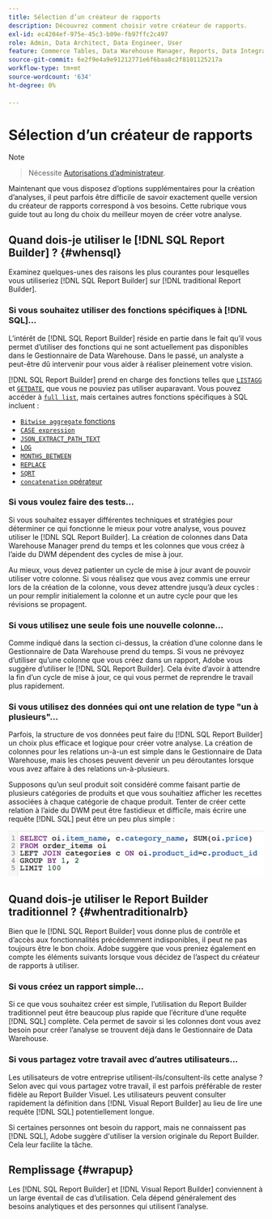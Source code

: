 ```yaml
---
title: Sélection d’un créateur de rapports
description: Découvrez comment choisir votre créateur de rapports.
exl-id: ec4204ef-975e-45c3-b09e-fb97ffc2c497
role: Admin, Data Architect, Data Engineer, User
feature: Commerce Tables, Data Warehouse Manager, Reports, Data Integration
source-git-commit: 6e2f9e4a9e91212771e6f6baa8c2f8101125217a
workflow-type: tm+mt
source-wordcount: '634'
ht-degree: 0%

---
```


# Sélection d’un créateur de rapports

>[!NOTE]
>>Nécessite [Autorisations d’administrateur](../../administrator/user-management/user-management.md).

Maintenant que vous disposez d’options supplémentaires pour la création d’analyses, il peut parfois être difficile de savoir exactement quelle version du créateur de rapports correspond à vos besoins. Cette rubrique vous guide tout au long du choix du meilleur moyen de créer votre analyse.

## Quand dois-je utiliser le [!DNL SQL Report Builder] ? {#whensql}

Examinez quelques-unes des raisons les plus courantes pour lesquelles vous utiliseriez [!DNL SQL Report Builder] sur [!DNL traditional Report Builder].

### Si vous souhaitez utiliser des fonctions spécifiques à [!DNL SQL]...

L’intérêt de [!DNL SQL Report Builder] réside en partie dans le fait qu’il vous permet d’utiliser des fonctions qui ne sont actuellement pas disponibles dans le Gestionnaire de Data Warehouse. Dans le passé, un analyste a peut-être dû intervenir pour vous aider à réaliser pleinement votre vision.

[!DNL SQL Report Builder] prend en charge des fonctions telles que [`LISTAGG`](https://docs.aws.amazon.com/redshift/latest/dg/r_LISTAGG.html) et [`GETDATE`](https://docs.aws.amazon.com/redshift/latest/dg/r_GETDATE.html), que vous ne pouviez pas utiliser auparavant. Vous pouvez accéder à [`full list`](https://docs.aws.amazon.com/redshift/latest/dg/c_SQL_functions.html), mais certaines autres fonctions spécifiques à SQL incluent :

* [`Bitwise aggregate` fonctions](https://docs.aws.amazon.com/redshift/latest/dg/c_bitwise_aggregate_functions.html)
* [`CASE expression`](https://docs.aws.amazon.com/redshift/latest/dg/r_CASE_function.html)
* [`JSON_EXTRACT_PATH_TEXT`](https://docs.aws.amazon.com/redshift/latest/dg/JSON_EXTRACT_PATH_TEXT.html)
* [`LOG`](https://docs.aws.amazon.com/redshift/latest/dg/r_LOG.html)
* [`MONTHS_BETWEEN`](https://docs.aws.amazon.com/redshift/latest/dg/r_MONTHS_BETWEEN_function.html)
* [`REPLACE`](https://docs.aws.amazon.com/redshift/latest/dg/r_REPLACE.html)
* [`SQRT`](https://docs.aws.amazon.com/redshift/latest/dg/r_SQRT.html)
* [`concatenation` opérateur](https://docs.aws.amazon.com/redshift/latest/dg/r_concat_op.html)

### Si vous voulez faire des tests...

Si vous souhaitez essayer différentes techniques et stratégies pour déterminer ce qui fonctionne le mieux pour votre analyse, vous pouvez utiliser le [!DNL SQL Report Builder]. La création de colonnes dans Data Warehouse Manager prend du temps et les colonnes que vous créez à l’aide du DWM dépendent des cycles de mise à jour.

Au mieux, vous devez patienter un cycle de mise à jour avant de pouvoir utiliser votre colonne. Si vous réalisez que vous avez commis une erreur lors de la création de la colonne, vous devez attendre jusqu’à *deux* cycles : un pour remplir initialement la colonne et un autre cycle pour que les révisions se propagent.

### Si vous utilisez une seule fois une nouvelle colonne...

Comme indiqué dans la section ci-dessus, la création d’une colonne dans le Gestionnaire de Data Warehouse prend du temps. Si vous ne prévoyez d’utiliser qu’une colonne que vous créez dans un rapport, Adobe vous suggère d’utiliser le [!DNL SQL Report Builder]. Cela évite d’avoir à attendre la fin d’un cycle de mise à jour, ce qui vous permet de reprendre le travail plus rapidement.

### Si vous utilisez des données qui ont une relation de type &quot;un à plusieurs&quot;...

Parfois, la structure de vos données peut faire du [!DNL SQL Report Builder] un choix plus efficace et logique pour créer votre analyse. La création de colonnes pour les relations un-à-un est simple dans le Gestionnaire de Data Warehouse, mais les choses peuvent devenir un peu déroutantes lorsque vous avez affaire à des relations un-à-plusieurs.

Supposons qu’un seul produit soit considéré comme faisant partie de plusieurs catégories de produits et que vous souhaitiez afficher les recettes associées à chaque catégorie de chaque produit. Tenter de créer cette relation à l’aide du DWM peut être fastidieux et difficile, mais écrire une requête [!DNL SQL] peut être un peu plus simple :

![](../../assets/When_should_I_use_the_RB_2.png)

## Quand dois-je utiliser le Report Builder traditionnel ? {#whentraditionalrb}

Bien que le [!DNL SQL Report Builder] vous donne plus de contrôle et d’accès aux fonctionnalités précédemment indisponibles, il peut ne pas toujours être le bon choix. Adobe suggère que vous preniez également en compte les éléments suivants lorsque vous décidez de l’aspect du créateur de rapports à utiliser.

### Si vous créez un rapport simple...

Si ce que vous souhaitez créer est simple, l’utilisation du Report Builder traditionnel peut être beaucoup plus rapide que l’écriture d’une requête [!DNL SQL] complète. Cela permet de savoir si les colonnes dont vous avez besoin pour créer l’analyse se trouvent déjà dans le Gestionnaire de Data Warehouse.

### Si vous partagez votre travail avec d’autres utilisateurs...

Les utilisateurs de votre entreprise utilisent-ils/consultent-ils cette analyse ? Selon avec qui vous partagez votre travail, il est parfois préférable de rester fidèle au Report Builder Visuel. Les utilisateurs peuvent consulter rapidement la définition dans [!DNL Visual Report Builder] au lieu de lire une requête [!DNL SQL] potentiellement longue.

Si certaines personnes ont besoin du rapport, mais ne connaissent pas [!DNL SQL], Adobe suggère d&#39;utiliser la version originale du Report Builder. Cela leur facilite la tâche.

## Remplissage {#wrapup}

Les [!DNL SQL Report Builder] et [!DNL Visual Report Builder] conviennent à un large éventail de cas d’utilisation. Cela dépend généralement des besoins analytiques et des personnes qui utilisent l’analyse.
